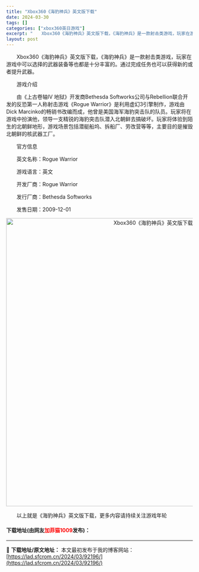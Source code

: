 ```yaml
---
title: "Xbox360《海豹神兵》英文版下载"
date: 2024-03-30
tags: []
categories: ["xbox360英日游戏"]
excerpt: "　　Xbox360《海豹神兵》英文版下载，《海豹神兵》是一款射击类游戏，玩家在游戏中可以选择的武器装备等也都是十分丰富的。通过完成任务也可以获得新的或者提升武器。 　　游戏介绍 　　由《上古卷轴IV 地狱》开发商Bethesda Softworks公司与Rebellion联合开发的反恐第一人称射击游&hellip;"
layout: post
---
```


 <p>　　Xbox360《海豹神兵》英文版下载，《海豹神兵》是一款射击类游戏，玩家在游戏中可以选择的武器装备等也都是十分丰富的。通过完成任务也可以获得新的或者提升武器。</p> <p>　　游戏介绍</p> <p>　　由《上古卷轴IV 地狱》开发商Bethesda Softworks公司与Rebellion联合开发的反恐第一人称射击游戏《Rogue Warrior》是利用虚幻3引擎制作，游戏由Dick Marcinko的畅销书改编而成，他曾是美国海军海豹突击队的队员。玩家将在游戏中扮演他，领导一支精锐的海豹突击队潜入北朝鲜去搞破坏。玩家将体验到陌生的北朝鲜地形，游戏场景包括潜艇船坞、拆船厂、劳改营等等，主要目的是摧毁北朝鲜的核武器工厂。</p> <p>　　官方信息</p> <p>　　英文名称：Rogue Warrior</p> <p>　　游戏语言：英文</p> <p>　　开发厂商：Rogue Warrior</p> <p>　　发行厂商：Bethesda Softworks</p> <p>　　发售日期：2009-12-01</p> <p align="center"><img align="" border="0" src="https://lad.sfcrom.cn/wp-content/uploads/2024/03/20240330_6607d3bf76fce.jpg" width="778" alt="Xbox360《海豹神兵》英文版下载" /></p> <p>　　以上就是《海豹神兵》英文版下载，更多内容请持续关注游戏年轮</p> <p><h4>下载地址(由网友<font color="red">加菲猫1009</font>发布)：</h4></p> 

---
📖 **下载地址/原文地址：** 本文最初发布于我的博客网站：[https://lad.sfcrom.cn/2024/03/92196/](https://lad.sfcrom.cn/2024/03/92196/)
